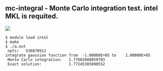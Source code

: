 mc-integral - Monte Carlo integration test.
intel MKL is requited.
------

<img src="https://latex.codecogs.com/gif.latex?\int_{a}^{b}dxp(x)f(x)&space;=&space;\frac{\left&space;(&space;b&space;-&space;a&space;\right&space;)}{N}\sum_{n=1}^{N}f(x_n)">

```
$ module load intel
$ make
$ ./a.out
 npts:   536870912
integrate gaussian function from  -1.00000E+05 to    1.00000E+05
 Monte Carlo integration:   1.77602888859703
 Exact solution:            1.77245385090552
```
